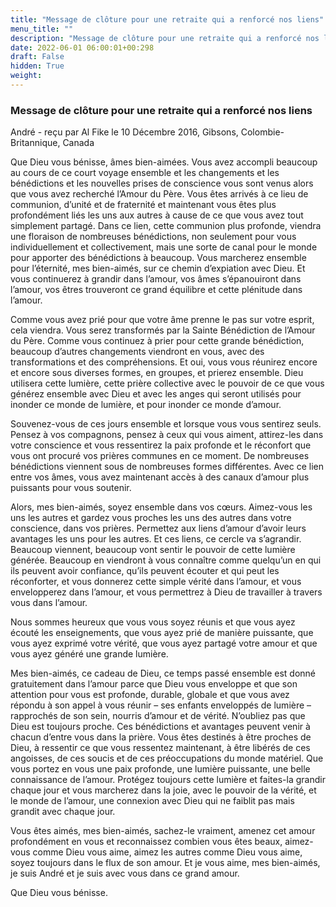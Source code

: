 ```yaml
---
title: "Message de clôture pour une retraite qui a renforcé nos liens"
menu_title: ""
description: "Message de clôture pour une retraite qui a renforcé nos liens"
date: 2022-06-01 06:00:01+00:298
draft: False
hidden: True
weight:
---
```

### Message de clôture pour une retraite qui a renforcé nos liens

André - reçu par Al Fike le 10 Décembre 2016, Gibsons, Colombie-Britannique, Canada

Que Dieu vous bénisse, âmes bien-aimées. Vous avez accompli beaucoup au cours de ce court voyage ensemble et les changements et les bénédictions et les nouvelles prises de conscience vous sont venus alors que vous avez recherché l’Amour du Père. Vous êtes arrivés à ce lieu de communion, d’unité et de fraternité et maintenant vous êtes plus profondément liés les uns aux autres à cause de ce que vous avez tout simplement partagé. Dans ce lien, cette communion plus profonde, viendra une floraison de nombreuses bénédictions, non seulement pour vous individuellement et collectivement, mais une sorte de canal pour le monde pour apporter des bénédictions à beaucoup. Vous marcherez ensemble pour l’éternité, mes bien-aimés, sur ce chemin d’expiation avec Dieu. Et vous continuerez à grandir dans l’amour, vos âmes s’épanouiront dans l’amour, vos êtres trouveront ce grand équilibre et cette plénitude dans l’amour.

Comme vous avez prié pour que votre âme prenne le pas sur votre esprit, cela viendra. Vous serez transformés par la Sainte Bénédiction de l’Amour du Père. Comme vous continuez à prier pour cette grande bénédiction, beaucoup d’autres changements viendront en vous, avec des transformations et des compréhensions. Et oui, vous vous réunirez encore et encore sous diverses formes, en groupes, et prierez ensemble. Dieu utilisera cette lumière, cette prière collective avec le pouvoir de ce que vous générez ensemble avec Dieu et avec les anges qui seront utilisés pour inonder ce monde de lumière, et pour inonder ce monde d’amour.

Souvenez-vous de ces jours ensemble et lorsque vous vous sentirez seuls. Pensez à vos compagnons, pensez à ceux qui vous aiment, attirez-les dans votre conscience et vous ressentirez la paix profonde et le réconfort que vous ont procuré vos prières communes en ce moment. De nombreuses bénédictions viennent sous de nombreuses formes différentes. Avec ce lien entre vos âmes, vous avez maintenant accès à des canaux d’amour plus puissants pour vous soutenir.

Alors, mes bien-aimés, soyez ensemble dans vos cœurs. Aimez-vous les uns les autres et gardez vous proches les uns des autres dans votre conscience, dans vos prières. Permettez aux liens d’amour d’avoir leurs avantages les uns pour les autres. Et ces liens, ce cercle va s’agrandir. Beaucoup viennent, beaucoup vont sentir le pouvoir de cette lumière générée. Beaucoup en viendront à vous connaître comme quelqu’un en qui ils peuvent avoir confiance, qu’ils peuvent écouter et qui peut les réconforter, et vous donnerez cette simple vérité dans l’amour, et vous envelopperez dans l’amour, et vous permettrez à Dieu de travailler à travers vous dans l’amour.

Nous sommes heureux que vous vous soyez réunis et que vous ayez écouté les enseignements, que vous ayez prié de manière puissante, que vous ayez exprimé votre vérité, que vous ayez partagé votre amour et que vous ayez généré une grande lumière.

Mes bien-aimés, ce cadeau de Dieu, ce temps passé ensemble est donné gratuitement dans l’amour parce que Dieu vous enveloppe et que son attention pour vous est profonde, durable, globale et que vous avez répondu à son appel à vous réunir – ses enfants enveloppés de lumière – rapprochés de son sein, nourris d’amour et de vérité. N’oubliez pas que Dieu est toujours proche. Ces bénédictions et avantages peuvent venir à chacun d’entre vous dans la prière. Vous êtes destinés à être proches de Dieu, à ressentir ce que vous ressentez maintenant, à être libérés de ces angoisses, de ces soucis et de ces préoccupations du monde matériel. Que vous portez en vous une paix profonde, une lumière puissante, une belle connaissance de l’amour. Protégez toujours cette lumière et faites-la grandir chaque jour et vous marcherez dans la joie, avec le pouvoir de la vérité, et le monde de l’amour, une connexion avec Dieu qui ne faiblit pas mais grandit avec chaque jour.

Vous êtes aimés, mes bien-aimés, sachez-le vraiment, amenez cet amour profondément en vous et reconnaissez combien vous êtes beaux, aimez-vous comme Dieu vous aime, aimez les autres comme Dieu vous aime, soyez toujours dans le flux de son amour. Et je vous aime, mes bien-aimés, je suis André et je suis avec vous dans ce grand amour.

Que Dieu vous bénisse.




